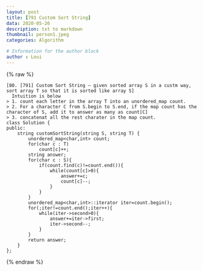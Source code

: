 ```yaml
---
layout: post
title: [791 Custom Sort String]
data: 2020-05-26
description: txt to markdown
thumbnail: person1.jpeg
categories: Algorithm

# Information for the author block
author : Loui
---
```


{% raw %}

	﻿[80. [791] Custom Sort String – given sorted array S in a custm way, sort array T so that it is sorted like array S]
	  Intuition is below
	> 1. count each letter in the array T into an unordered_map count.
	> 2. For a character C from S.begin to S.end, if the map count has the character of S, add it to answer as many as count[C]
	> 3. concatenat all the rest charater in the map count.
	class Solution {
	public:
	    string customSortString(string S, string T) {
	        unordered_map<char,int> count;
	        for(char c : T)
	            count[c]++;
	        string answer;
	        for(char c : S){
	            if(count.find(c)!=count.end()){
	                while(count[c]>0){
	                    answer+=c;
	                    count[c]--;
	                }
	            }
	        }
	        unordered_map<char,int>::iterator iter=count.begin();
	        for(;iter!=count.end();iter++){
	            while(iter->second>0){
	                answer+=iter->first;
	                iter->second--;
	            }
	        }
	        return answer;
	    }
	};
	
{% endraw %}
